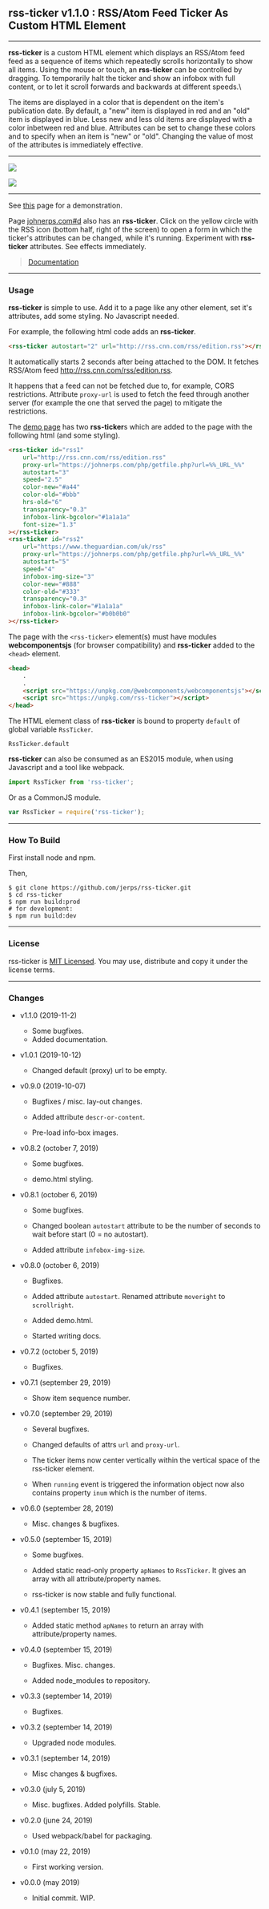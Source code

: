 ## rss-ticker v1.1.0 : RSS/Atom Feed Ticker As Custom HTML Element

***

**rss-ticker** is a custom HTML element which displays an RSS/Atom feed feed as a sequence of items which repeatedly scrolls horizontally to show all items. Using the mouse or touch, an **rss-ticker** can be controlled by dragging. To temporarily halt the ticker and show an infobox with full content, or to let it scroll forwards and backwards at different speeds.\

The items are displayed in a color that is dependent on the item's publication date. By default, a "new" item is displayed in red and an "old" item is displayed in blue. Less new and less old items are displayed with a color inbetween red and blue. Attributes can be set to change these colors and to specify when an item is "new" or "old". Changing the value of most of the attributes is immediately effective.

***

![](screenshot01.png)

![](screenshot02.png)

***

See [this](https://johnerps.com/rss-ticker/demo.html) page for a demonstration.

Page [johnerps.com#d](https://johnerps.com#d) also has an **rss-ticker**. Click on the yellow circle with the RSS icon (bottom half, right of the screen) to open a form in which the ticker's attributes can be changed, while it's running. Experiment with **rss-ticker** attributes. See effects immediately.

> [Documentation](https://johnerps.com/rss-ticker/docs/index.html)

***

### Usage

**rss-ticker** is simple to use. Add it to a page like any other element, set it's attributes, add some styling. No Javascript needed.

For example, the following html code adds an **rss-ticker**.

````html
<rss-ticker autostart="2" url="http://rss.cnn.com/rss/edition.rss"></rss-ticker>
````

It automatically starts 2 seconds after being attached to the DOM. It fetches RSS/Atom feed http://rss.cnn.com/rss/edition.rss.

It happens that a feed can not be fetched due to, for example, CORS restrictions. Attribute `proxy-url` is used to fetch the feed through another server (for example the one that served the page) to mitigate the restrictions.

The [demo page](https://johnerps.com/rss-ticker/demo.html) has two **rss-ticker**s which are added to the page with the following html (and some styling).

````html
<rss-ticker id="rss1"
    url="http://rss.cnn.com/rss/edition.rss"
    proxy-url="https://johnerps.com/php/getfile.php?url=%%_URL_%%"
    autostart="3"
    speed="2.5"
    color-new="#a44"
    color-old="#bbb"
    hrs-old="6"
    transparency="0.3"
    infobox-link-bgcolor="#1a1a1a"
    font-size="1.3"
></rss-ticker>
<rss-ticker id="rss2"
    url="https://www.theguardian.com/uk/rss"
    proxy-url="https://johnerps.com/php/getfile.php?url=%%_URL_%%"
    autostart="5"
    speed="4"
    infobox-img-size="3"
    color-new="#888"
    color-old="#333"
    transparency="0.3"
    infobox-link-color="#1a1a1a"
    infobox-link-bgcolor="#b0b0b0"
></rss-ticker>
````

The page with the `<rss-ticker>` element(s) must have modules **webcomponentsjs** (for browser compatibility) and **rss-ticker** added to the `<head>` element.

````html
<head>
    .
    .
    <script src="https://unpkg.com/@webcomponents/webcomponentsjs"></script>
    <script src="https://unpkg.com/rss-ticker"></script>
</head>
````

The HTML element class of **rss-ticker** is bound to property `default` of global variable `RssTicker`.

`RssTicker.default`

**rss-ticker** can also be consumed as an ES2015 module, when using Javascript and a tool like webpack.

````javascript
import RssTicker from 'rss-ticker';
````

Or as a CommonJS module.

````javascript
var RssTicker = require('rss-ticker');
````

***

### How To Build

First install node and npm.

Then,

````shell
$ git clone https://github.com/jerps/rss-ticker.git
$ cd rss-ticker
$ npm run build:prod
# for development:
$ npm run build:dev
````

***

### License

rss-ticker is [MIT Licensed](LICENSE). You may use, distribute and copy it under the license terms.

***

### Changes

* v1.1.0 (2019-11-2)

  * Some bugfixes.
  * Added documentation.

* v1.0.1 (2019-10-12)

  * Changed default (proxy) url to be empty.

* v0.9.0 (2019-10-07)

  * Bugfixes / misc. lay-out changes.

  * Added attribute `descr-or-content`.

  * Pre-load info-box images.

* v0.8.2 (october 7, 2019)

  * Some bugfixes.

  * demo.html styling.

* v0.8.1 (october 6, 2019)

  * Some bugfixes.

  * Changed boolean `autostart` attribute to be the number of seconds to wait before start (0 = no autostart).

  * Added attribute `infobox-img-size`.

* v0.8.0 (october 6, 2019)

  * Bugfixes.

  * Added attribute `autostart`. Renamed attribute `moveright` to `scrollright`.

  * Added demo.html.

  * Started writing docs.

* v0.7.2 (october 5, 2019)

  * Bugfixes.

* v0.7.1 (september 29, 2019)

  * Show item sequence number.

* v0.7.0 (september 29, 2019)

  * Several bugfixes.

  * Changed defaults of attrs `url` and `proxy-url`.

  * The ticker items now center vertically within the vertical space of the rss-ticker element.

  * When `running` event is triggered the information object now also contains property `inum` which is the number of items.

* v0.6.0 (september 28, 2019)

  * Misc. changes & bugfixes.

* v0.5.0 (september 15, 2019)

  * Some bugfixes.

  * Added static read-only property `apNames` to `RssTicker`. It gives an array with all attribute/property names.

  * rss-ticker is now stable and fully functional.

* v0.4.1 (september 15, 2019)

  * Added static method `apNames` to return an array with attribute/property names.

* v0.4.0 (september 15, 2019)

  * Bugfixes. Misc. changes.

  * Added node_modules to repository.

* v0.3.3 (september 14, 2019)

  * Bugfixes.

* v0.3.2 (september 14, 2019)

  * Upgraded node modules.

* v0.3.1 (september 14, 2019)

  * Misc changes & bugfixes.

* v0.3.0 (july 5, 2019)

  * Misc. bugfixes. Added polyfills. Stable.

* v0.2.0 (june 24, 2019)

  * Used webpack/babel for packaging.

* v0.1.0 (may 22, 2019)

  * First working version.

* v0.0.0 (may 2019)

  * Initial commit. WIP.
